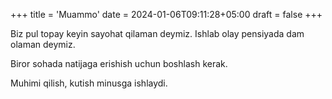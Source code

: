 +++
title = 'Muammo'
date = 2024-01-06T09:11:28+05:00
draft = false
+++

Biz pul topay keyin sayohat qilaman deymiz. Ishlab olay pensiyada dam olaman deymiz.

Biror sohada natijaga erishish uchun boshlash kerak.

Muhimi qilish, kutish minusga ishlaydi.